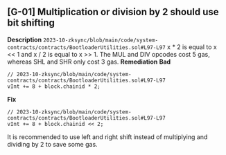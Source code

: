 ## [G-01] Multiplication or division by 2 should use bit shifting
**Description**
```2023-10-zksync/blob/main/code/system-contracts/contracts/BootloaderUtilities.sol#L97-L97```
x * 2 is equal to x << 1 and x / 2 is equal to x >> 1. The MUL and DIV opcodes cost 5 gas, whereas SHL and SHR only cost 3 gas.
**Remediation**
**Bad**
```sol
// 2023-10-zksync/blob/main/code/system-contracts/contracts/BootloaderUtilities.sol#L97-L97
vInt += 8 + block.chainid * 2;
```
**Fix**
```sol
// 2023-10-zksync/blob/main/code/system-contracts/contracts/BootloaderUtilities.sol#L97-L97
vInt += 8 + block.chainid << 2;
```
It is recommended to use left and right shift instead of multiplying and dividing by 2 to save some gas.